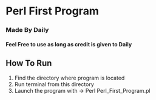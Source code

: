 # Perl First Program
### Made By Daily 
#### Feel Free to use as long as credit is given to **Daily**

## How To Run
1) Find the directory where program is located
2) Run terminal from this directory
2) Launch the program with  -> Perl Perl_First_Program.pl